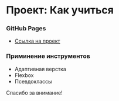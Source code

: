 # Проект: Как учиться

### GitHub Pages

* [Ссылка на проект](https://slavaculon.github.io/how-to-learn/)

### Приминение инструментов

* Адаптивная верстка
* Flexbox 
* Псевдоклассы

Спасибо за внимание!